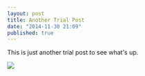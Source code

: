 ```yaml
---
layout: post
title: Another Trial Post
date: "2014-11-30 21:09"
published: true
---
```


This is just another trial post to see what's up.

![](https://farm8.staticflickr.com/7479/15733416537_7efcfbe489_o.jpg)